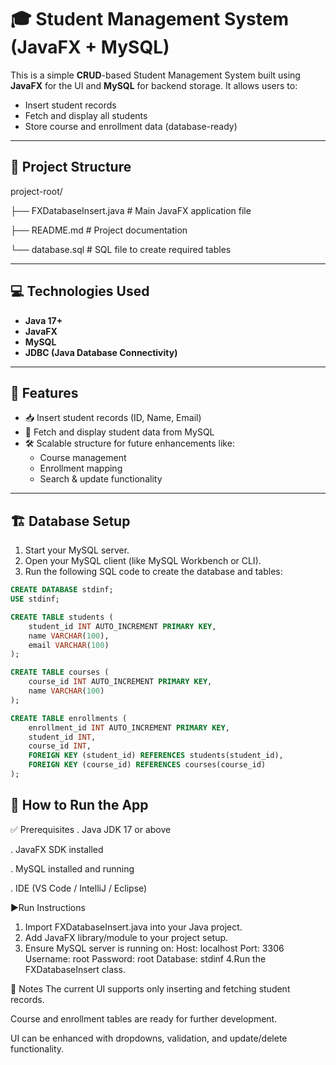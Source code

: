 # 🎓 Student Management System (JavaFX + MySQL)

This is a simple **CRUD**-based Student Management System built using **JavaFX** for the UI and **MySQL** for backend storage. It allows users to:

- Insert student records
- Fetch and display all students
- Store course and enrollment data (database-ready)

---

## 📁 Project Structure

project-root/ 

├── FXDatabaseInsert.java # Main JavaFX application file

├── README.md # Project documentation

└── database.sql # SQL file to create required tables

---

## 💻 Technologies Used

- **Java 17+**
- **JavaFX**
- **MySQL**
- **JDBC (Java Database Connectivity)**

---

## 🚀 Features

- 📥 Insert student records (ID, Name, Email)
- 📄 Fetch and display student data from MySQL
- 🛠️ Scalable structure for future enhancements like:
  - Course management
  - Enrollment mapping
  - Search & update functionality

---

## 🏗️ Database Setup

1. Start your MySQL server.
2. Open your MySQL client (like MySQL Workbench or CLI).
3. Run the following SQL code to create the database and tables:

```sql
CREATE DATABASE stdinf;
USE stdinf;

CREATE TABLE students (
    student_id INT AUTO_INCREMENT PRIMARY KEY,
    name VARCHAR(100),
    email VARCHAR(100)
);

CREATE TABLE courses (
    course_id INT AUTO_INCREMENT PRIMARY KEY,
    name VARCHAR(100)
);

CREATE TABLE enrollments (
    enrollment_id INT AUTO_INCREMENT PRIMARY KEY,
    student_id INT,
    course_id INT,
    FOREIGN KEY (student_id) REFERENCES students(student_id),
    FOREIGN KEY (course_id) REFERENCES courses(course_id)
);
```
## 🧪 How to Run the App
✅ Prerequisites
. Java JDK 17 or above

. JavaFX SDK installed

. MySQL installed and running

. IDE (VS Code / IntelliJ / Eclipse)

▶️Run Instructions
1. Import FXDatabaseInsert.java into your Java project.
2. Add JavaFX library/module to your project setup.
3. Ensure MySQL server is running on:
Host: localhost
Port: 3306
Username: root
Password: root
Database: stdinf
4.Run the FXDatabaseInsert class.

📌 Notes
The current UI supports only inserting and fetching student records.

Course and enrollment tables are ready for further development.

UI can be enhanced with dropdowns, validation, and update/delete functionality.
